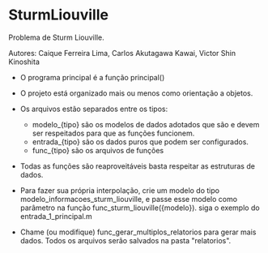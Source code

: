 SturmLiouville
==============

Problema de Sturm Liouville.

Autores: Caique Ferreira Lima, Carlos Akutagawa Kawai, Victor Shin Kinoshita

* O programa principal é a função principal()

* O projeto está organizado mais ou menos como orientação a objetos. 

* Os arquivos estão separados entre os tipos:
	- modelo_{tipo} são os modelos de dados adotados que são e devem ser respeitados para que as funções funcionem.
	- entrada_{tipo} são os dados puros que podem ser configurados.
	- func_{tipo} são os arquivos de funções

* Todas as funções são reaproveitáveis basta respeitar as estruturas de dados.

* Para fazer sua própria interpolação, crie um modelo do tipo modelo_informacoes_sturm_liouville, e passe esse modelo como parâmetro na função func_sturm_liouville({modelo}). siga o exemplo do entrada_1_principal.m

* Chame (ou modifique) func_gerar_multiplos_relatorios para gerar mais dados. Todos os arquivos serão salvados na pasta "relatorios".